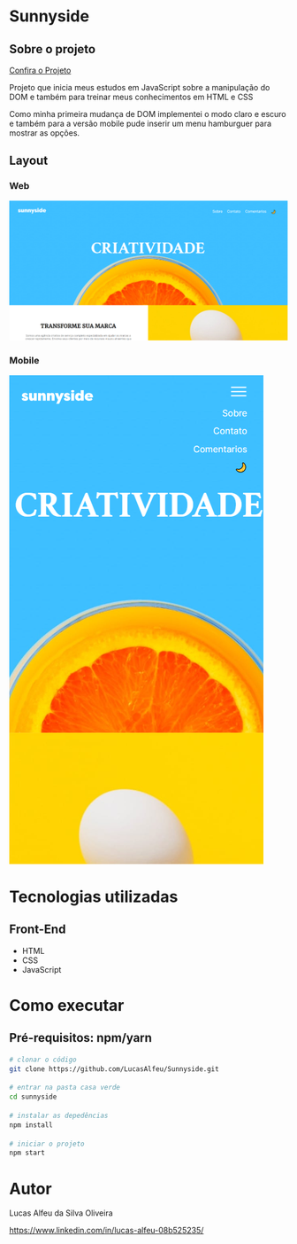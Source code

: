 # Sunnyside

## Sobre o projeto

[Confira o Projeto](https://sunnyside-roan-beta.vercel.app/)

Projeto que inicia meus estudos em JavaScript sobre a manipulação do DOM e também para treinar meus conhecimentos em HTML e CSS

Como minha primeira mudança de DOM implementei o modo claro e escuro e também para a versão mobile pude inserir um menu hamburguer para mostrar as opções.

## Layout

### Web
![web](https://github.com/LucasAlfeu/Sunnyside/blob/main/images/assets/web.png)

### Mobile

![Mobile](https://github.com/LucasAlfeu/Sunnyside/blob/main/images/assets/mobile.png)

# Tecnologias utilizadas

## Front-End

* HTML
* CSS
* JavaScript

# Como executar

## Pré-requisitos: npm/yarn

```bash
# clonar o código
git clone https://github.com/LucasAlfeu/Sunnyside.git

# entrar na pasta casa verde
cd sunnyside

# instalar as depedências
npm install

# iniciar o projeto
npm start
```
# Autor

Lucas Alfeu da Silva Oliveira

https://www.linkedin.com/in/lucas-alfeu-08b525235/

